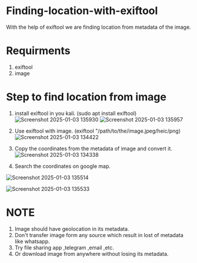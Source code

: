 # Finding-location-with-exiftool
With the help of exiftool we are finding location from metadata of the image.

# Requirments
1. exiftool
2. image

# Step to find location from image
1. install exiftool in you kali.
   (sudo apt install exiftool)
![Screenshot 2025-01-03 135930](https://github.com/user-attachments/assets/7bdf78b5-b6e5-4585-be42-65794c7c87ba)
![Screenshot 2025-01-03 135957](https://github.com/user-attachments/assets/b6e83c87-bb11-40a1-a61f-513786da66f9)

2. Use exiftool with image.
   (exiftool "/path/to/the/image.jpeg/heic/png)
![Screenshot 2025-01-03 134422](https://github.com/user-attachments/assets/cd92de38-2d5b-4529-9ce0-c2b5b27c3ea9)

3. Copy the coordinates from the metadata of image and convert it.
![Screenshot 2025-01-03 134338](https://github.com/user-attachments/assets/b8cd535d-8516-4e75-a08f-caace23df128)

4. Search the coordinates on google map.

![Screenshot 2025-01-03 135514](https://github.com/user-attachments/assets/4f47cf53-f249-4205-a0fd-3d1ec8263bab)

![Screenshot 2025-01-03 135533](https://github.com/user-attachments/assets/b111239e-e9d7-466d-942a-1c0dede7a043)

# NOTE
1. Image should have geolocation in its metadata.
2. Don't transfer image form any source which result in lost of metadata like whatsapp.
3. Try file sharing app ,telegram ,email ,etc.
4. Or download image from anywhere without losing its metadata.
